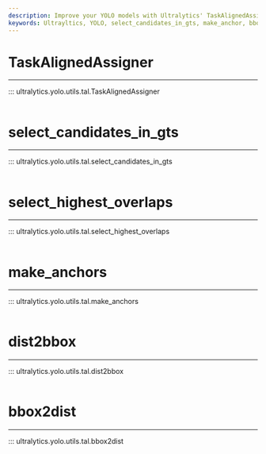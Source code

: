 ```yaml
---
description: Improve your YOLO models with Ultralytics' TaskAlignedAssigner, select_highest_overlaps, and dist2bbox utilities. Streamline your workflow today.
keywords: Ultrayltics, YOLO, select_candidates_in_gts, make_anchor, bbox2dist, object detection, tracking
---
```


# TaskAlignedAssigner
---
::: ultralytics.yolo.utils.tal.TaskAlignedAssigner
<br><br>

# select_candidates_in_gts
---
::: ultralytics.yolo.utils.tal.select_candidates_in_gts
<br><br>

# select_highest_overlaps
---
::: ultralytics.yolo.utils.tal.select_highest_overlaps
<br><br>

# make_anchors
---
::: ultralytics.yolo.utils.tal.make_anchors
<br><br>

# dist2bbox
---
::: ultralytics.yolo.utils.tal.dist2bbox
<br><br>

# bbox2dist
---
::: ultralytics.yolo.utils.tal.bbox2dist
<br><br>
